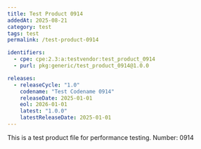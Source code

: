 ```yaml
---
title: Test Product 0914
addedAt: 2025-08-21
category: test
tags: test
permalink: /test-product-0914

identifiers:
  - cpe: cpe:2.3:a:testvendor:test_product_0914
  - purl: pkg:generic/test_product_0914@1.0.0

releases:
  - releaseCycle: "1.0"
    codename: "Test Codename 0914"
    releaseDate: 2025-01-01
    eol: 2026-01-01
    latest: "1.0.0"
    latestReleaseDate: 2025-01-01
---
```


This is a test product file for performance testing. Number: 0914
